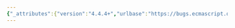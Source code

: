 ```yaml
---
{"_attributes":{"version":"4.4.4+","urlbase":"https://bugs.ecmascript.org/","maintainer":"dherman@mozilla.com"},"bug":{"bug_id":3679,"creation_ts":"2015-01-25 15:22:00 -0800","short_desc":"String literal = sequence of code *points*?","delta_ts":"2015-02-02 12:18:16 -0800","product":"Draft for 6th Edition","component":"technical issue","version":"Rev 31: January 15, 2015 Draft","rep_platform":"All","op_sys":"All","bug_status":"RESOLVED","resolution":"INVALID","priority":"Normal","bug_severity":"enhancement","everconfirmed":true,"reporter":{"uid":"axel","name":"Axel Rauschmayer"},"assigned_to":{"uid":"allen","name":"Allen Wirfs-Brock"},"cc":"jmdyck","long_desc":[{"commentid":11734,"comment_count":0,"who":{"uid":"axel","name":"Axel Rauschmayer"},"bug_when":"2015-01-25 15:22:47 -0800","thetext":"11.8.4 String Literals\n\nQuote: \"A string literal is zero or more Unicode code points enclosed in single or double quotes.\"\n\nTrue? IINM, the indexed entities are still code units and the SV section mentions UTF-16 encoding several times. Iteration is different, but I’d describe it as grouping code units."},{"commentid":11756,"comment_count":1,"who":{"uid":"jmdyck","name":"Michael Dyck"},"bug_when":"2015-01-29 21:27:25 -0800","thetext":"A string *literal* is a hunk of source text, which is a sequence of code points. What it *represents* is a different matter. The SV section mentions UTF-16 encoding in order to accomplish the mapping from source text to String value."},{"commentid":11886,"comment_count":2,"who":{"uid":"allen","name":"Allen Wirfs-Brock"},"bug_when":"2015-02-02 12:18:16 -0800","thetext":"resolving as invalid for the reasons that Michael mentioned"}]}}
---
```

